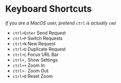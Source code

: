 # Keyboard Shortcuts

_If you are a MacOS user, pretend `ctrl` is actually `cmd`_

- `ctrl+Enter` Send Request
- `ctrl+P` Switch Requests
- `ctrl+N` New Request
- `ctrl+D` Duplicate Request
- `ctrl+L` Focus URL Bar
- `ctrl+,` Show Settings
- `ctrl++` Zoom In
- `ctrl+-` Zoom Out
- `ctrl+0` Reset Zoom
